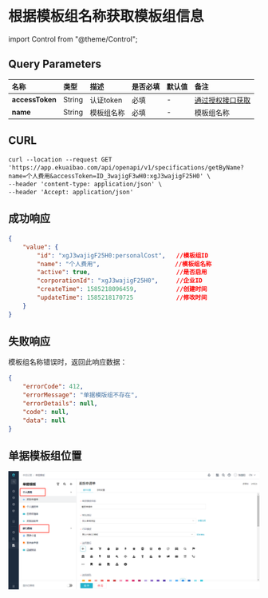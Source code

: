 # 根据模板组名称获取模板组信息

import Control from "@theme/Control";

<Control
method="GET"
url="/api/openapi/v1/specifications/getByName"
/>

## Query Parameters

| 名称 | 类型 | 描述 | 是否必填 | 默认值 | 备注 |
| :--- | :--- | :--- | :--- |:--- | :--- |
| **accessToken** | String  | 认证token	| 必填 | - | [通过授权接口获取](/docs/open-api/getting-started/auth) |
| **name**        | String  | 模板组名称  | 必填 | - | 模板组名称|

## CURL
```shell
curl --location --request GET 'https://app.ekuaibao.com/api/openapi/v1/specifications/getByName?name=个人费用&accessToken=ID_3wajigF3wH0:xgJ3wajigF25H0' \
--header 'content-type: application/json' \
--header 'Accept: application/json'
```

## 成功响应
```json
{
    "value": {
        "id": "xgJ3wajigF25H0:personalCost",   //模板组ID
        "name": "个人费用",                     //模板组名称
        "active": true,                        //是否启用
        "corporationId": "xgJ3wajigF25H0",     //企业ID
        "createTime": 1585218096459,           //创建时间
        "updateTime": 1585218170725            //修改时间
    }
}
```

## 失败响应
模板组名称错误时，返回此响应数据：
```json
{
    "errorCode": 412,
    "errorMessage": "单据模版组不存在",
    "errorDetails": null,
    "code": null,
    "data": null
}
```

## 单据模板组位置

![单据模板组位置](images/单据模板组.png)
